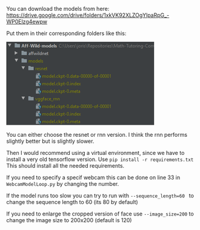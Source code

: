 You can download the models from here: https://drive.google.com/drive/folders/1xkVK92XLZOgYlpaRpG_-WP0Elzg4ewpw

Put them in their corresponding folders like this:

![Image](2020-11-02%2020_16_00-Aff-Wild-models.png)

You can either choose the resnet or rnn version. I think the rnn performs slightly better but is slightly slower.

Then I would recommend using a virtual environment, since we have to install a very old tensorflow version.
Use `pip install -r requirements.txt` This should install all the needed requirements.

If you need to specify a specif webcam this can be done on line 33 in `WebcamModelLoop.py` by changing the number.

If the model runs too slow you can try to run with `--sequence_length=60 ` to change the sequence length to 60 (its 80 by default)

If you need to enlarge the cropped version of face use `--image_size=200` to change the image size to 200x200 (default is 120)